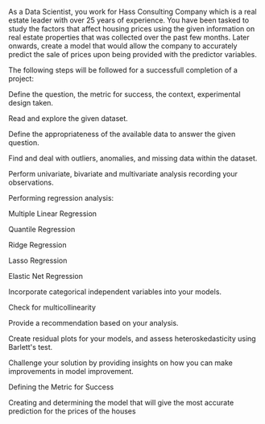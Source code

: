 As a Data Scientist, you work for Hass Consulting Company which is a real estate leader with over 25 years of experience. You have been tasked to study the factors that affect housing prices using the given information on real estate properties that was collected over the past few months. Later onwards, create a model that would allow the company to accurately predict the sale of prices upon being provided with the predictor variables. 

The following steps will be followed for a successfull completion of a project:

Define the question, the metric for success, the context, experimental design taken.

Read and explore the given dataset.

Define the appropriateness of the available data to answer the given question.

Find and deal with outliers, anomalies, and missing data within the dataset.

Perform univariate, bivariate and multivariate analysis recording your observations.

Performing regression analysis:

  Multiple Linear Regression
  
  Quantile Regression
  
  Ridge Regression
  
  Lasso Regression
  
  Elastic Net Regression
  
Incorporate categorical independent variables into your models.

Check for multicollinearity

Provide a recommendation based on your analysis. 

Create residual plots for your models, and assess heteroskedasticity using Barlett's test.

Challenge your solution by providing insights on how you can make improvements in model improvement.

Defining the Metric for Success

Creating and determining the model that will give the most accurate prediction for the prices of the houses

